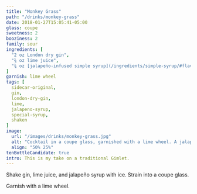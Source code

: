 ```yaml
---
title: "Monkey Grass"
path: "/drinks/monkey-grass"
date: 2018-01-27T15:05:41-05:00
glass: coupe
sweetness: 2
booziness: 2
family: sour
ingredients: [
  "2 oz London dry gin",
  "¾ oz lime juice",
  "¾ oz [jalapeño-infused simple syrup](/ingredients/simple-syrup/#flavor-infusion)"
]
garnish: lime wheel
tags: [
  sidecar-original,
  gin,
  london-dry-gin,
  lime,
  jalapeno-syrup,
  special-syrup,
  shaken
]
image:
  url: "/images/drinks/monkey-grass.jpg"
  alt: "Cocktail in a coupe glass, garnished with a lime wheel. A jalapeño is on the table in front of it."
  align: "50% 25%"
tenBottleCandidate: true
intro: This is my take on a traditional Gimlet.
---
```

Shake gin, lime juice, and jalapeño syrup with ice. Strain into a coupe glass.

Garnish with a lime wheel.
